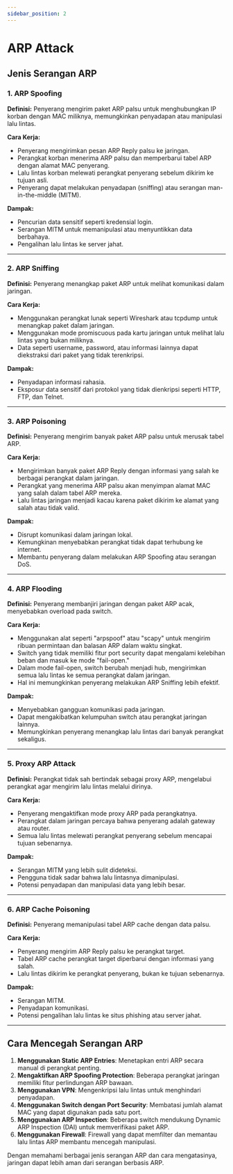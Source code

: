 ```yaml
---
sidebar_position: 2
---
```


# ARP Attack

## Jenis Serangan ARP

### 1. ARP Spoofing
**Definisi:**
Penyerang mengirim paket ARP palsu untuk menghubungkan IP korban dengan MAC miliknya, memungkinkan penyadapan atau manipulasi lalu lintas.

**Cara Kerja:**
- Penyerang mengirimkan pesan ARP Reply palsu ke jaringan.
- Perangkat korban menerima ARP palsu dan memperbarui tabel ARP dengan alamat MAC penyerang.
- Lalu lintas korban melewati perangkat penyerang sebelum dikirim ke tujuan asli.
- Penyerang dapat melakukan penyadapan (sniffing) atau serangan man-in-the-middle (MITM).

**Dampak:**
- Pencurian data sensitif seperti kredensial login.
- Serangan MITM untuk memanipulasi atau menyuntikkan data berbahaya.
- Pengalihan lalu lintas ke server jahat.

---

### 2. ARP Sniffing
**Definisi:**
Penyerang menangkap paket ARP untuk melihat komunikasi dalam jaringan.

**Cara Kerja:**
- Menggunakan perangkat lunak seperti Wireshark atau tcpdump untuk menangkap paket dalam jaringan.
- Menggunakan mode promiscuous pada kartu jaringan untuk melihat lalu lintas yang bukan miliknya.
- Data seperti username, password, atau informasi lainnya dapat diekstraksi dari paket yang tidak terenkripsi.

**Dampak:**
- Penyadapan informasi rahasia.
- Eksposur data sensitif dari protokol yang tidak dienkripsi seperti HTTP, FTP, dan Telnet.

---

### 3. ARP Poisoning
**Definisi:**
Penyerang mengirim banyak paket ARP palsu untuk merusak tabel ARP.

**Cara Kerja:**
- Mengirimkan banyak paket ARP Reply dengan informasi yang salah ke berbagai perangkat dalam jaringan.
- Perangkat yang menerima ARP palsu akan menyimpan alamat MAC yang salah dalam tabel ARP mereka.
- Lalu lintas jaringan menjadi kacau karena paket dikirim ke alamat yang salah atau tidak valid.

**Dampak:**
- Disrupt komunikasi dalam jaringan lokal.
- Kemungkinan menyebabkan perangkat tidak dapat terhubung ke internet.
- Membantu penyerang dalam melakukan ARP Spoofing atau serangan DoS.

---

### 4. ARP Flooding
**Definisi:**
Penyerang membanjiri jaringan dengan paket ARP acak, menyebabkan overload pada switch.

**Cara Kerja:**
- Menggunakan alat seperti "arpspoof" atau "scapy" untuk mengirim ribuan permintaan dan balasan ARP dalam waktu singkat.
- Switch yang tidak memiliki fitur port security dapat mengalami kelebihan beban dan masuk ke mode "fail-open."
- Dalam mode fail-open, switch berubah menjadi hub, mengirimkan semua lalu lintas ke semua perangkat dalam jaringan.
- Hal ini memungkinkan penyerang melakukan ARP Sniffing lebih efektif.

**Dampak:**
- Menyebabkan gangguan komunikasi pada jaringan.
- Dapat mengakibatkan kelumpuhan switch atau perangkat jaringan lainnya.
- Memungkinkan penyerang menangkap lalu lintas dari banyak perangkat sekaligus.

---

### 5. Proxy ARP Attack
**Definisi:**
Perangkat tidak sah bertindak sebagai proxy ARP, mengelabui perangkat agar mengirim lalu lintas melalui dirinya.

**Cara Kerja:**
- Penyerang mengaktifkan mode proxy ARP pada perangkatnya.
- Perangkat dalam jaringan percaya bahwa penyerang adalah gateway atau router.
- Semua lalu lintas melewati perangkat penyerang sebelum mencapai tujuan sebenarnya.

**Dampak:**
- Serangan MITM yang lebih sulit dideteksi.
- Pengguna tidak sadar bahwa lalu lintasnya dimanipulasi.
- Potensi penyadapan dan manipulasi data yang lebih besar.

---

### 6. ARP Cache Poisoning
**Definisi:**
Penyerang memanipulasi tabel ARP cache dengan data palsu.

**Cara Kerja:**
- Penyerang mengirim ARP Reply palsu ke perangkat target.
- Tabel ARP cache perangkat target diperbarui dengan informasi yang salah.
- Lalu lintas dikirim ke perangkat penyerang, bukan ke tujuan sebenarnya.

**Dampak:**
- Serangan MITM.
- Penyadapan komunikasi.
- Potensi pengalihan lalu lintas ke situs phishing atau server jahat.

---

## Cara Mencegah Serangan ARP
1. **Menggunakan Static ARP Entries**: Menetapkan entri ARP secara manual di perangkat penting.
2. **Mengaktifkan ARP Spoofing Protection**: Beberapa perangkat jaringan memiliki fitur perlindungan ARP bawaan.
3. **Menggunakan VPN**: Mengenkripsi lalu lintas untuk menghindari penyadapan.
4. **Menggunakan Switch dengan Port Security**: Membatasi jumlah alamat MAC yang dapat digunakan pada satu port.
5. **Menggunakan ARP Inspection**: Beberapa switch mendukung Dynamic ARP Inspection (DAI) untuk memverifikasi paket ARP.
6. **Menggunakan Firewall**: Firewall yang dapat memfilter dan memantau lalu lintas ARP membantu mencegah manipulasi.

Dengan memahami berbagai jenis serangan ARP dan cara mengatasinya, jaringan dapat lebih aman dari serangan berbasis ARP.